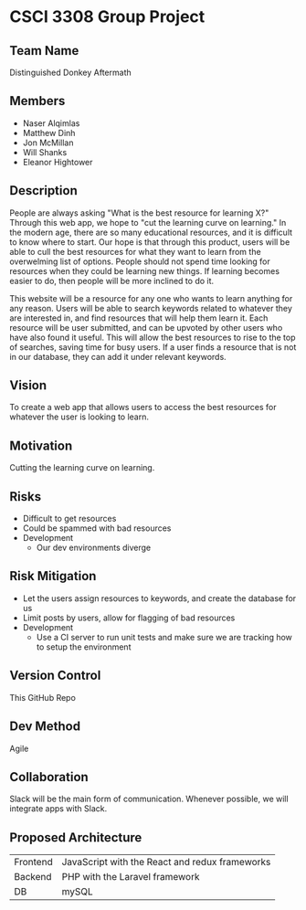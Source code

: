 CSCI 3308 Group Project
=======================

Team Name  
---------
Distinguished Donkey Aftermath

Members  
-------
- Naser Alqimlas
- Matthew Dinh
- Jon McMillan
- Will Shanks
- Eleanor Hightower

Description  
-----------
People are always asking "What is the best resource for learning X?" Through
this web app, we hope to "cut the learning curve on learning." In the modern
age, there are so many educational resources, and it is difficult to know where
to start.  Our hope is that through this product, users will be able to cull
the best resources for what they want to learn from the overwelming list of
options. People should not spend time looking for resources when they could be
learning new things. If learning becomes easier to do, then people will be more
inclined to do it.  

This website will be a resource for any one who wants to learn anything for
any reason. Users will be able to search keywords related to whatever they are
interested in, and find resources that will help them learn it. Each resource
will be user submitted, and can be upvoted by other users who have also found
it useful. This will allow the best resources to rise to the top of searches,
saving time for busy users. If a user finds a resource that is not in our
database, they can add it under relevant keywords. 

Vision  
------
To create a web app that allows users to access the best resources for whatever
the user is looking to learn.

Motivation
----------
Cutting the learning curve on learning.

Risks
-----
- Difficult to get resources
- Could be spammed with bad resources
- Development
  - Our dev environments diverge

Risk Mitigation
---------------
- Let the users assign resources to keywords, and create the database for us
- Limit posts by users, allow for flagging of bad resources
- Development
  - Use a CI server to run unit tests and make sure we are tracking how to
    setup the environment

Version Control
---------------
This GitHub Repo

Dev Method
----------
Agile

Collaboration
-------------
Slack will be the main form of communication.  Whenever possible, we will
integrate apps with Slack.

Proposed Architecture
---------------------
|   |   |
|---|---|
|Frontend| JavaScript with the React and redux frameworks |
|Backend| PHP with the Laravel framework |
|DB| mySQL |

